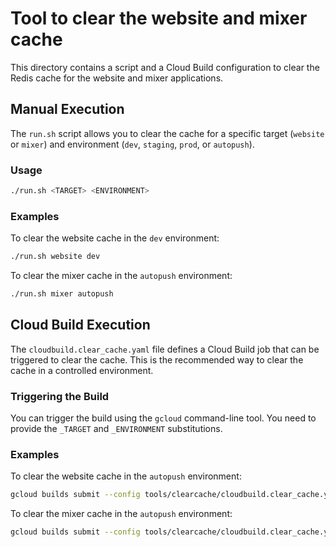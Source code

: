 # Tool to clear the website and mixer cache

This directory contains a script and a Cloud Build configuration to clear the Redis cache for the website and mixer applications.

## Manual Execution

The `run.sh` script allows you to clear the cache for a specific target (`website` or `mixer`) and environment (`dev`, `staging`, `prod`, or `autopush`).

### Usage

```bash
./run.sh <TARGET> <ENVIRONMENT>
```

### Examples

To clear the website cache in the `dev` environment:

```bash
./run.sh website dev
```

To clear the mixer cache in the `autopush` environment:

```bash
./run.sh mixer autopush
```

## Cloud Build Execution

The `cloudbuild.clear_cache.yaml` file defines a Cloud Build job that can be triggered to clear the cache. This is the recommended way to clear the cache in a controlled environment.

### Triggering the Build

You can trigger the build using the `gcloud` command-line tool. You need to provide the `_TARGET` and `_ENVIRONMENT` substitutions.

### Examples

To clear the website cache in the `autopush` environment:

```bash
gcloud builds submit --config tools/clearcache/cloudbuild.clear_cache.yaml --substitutions=_TARGET=website,_ENVIRONMENT=autopush
```

To clear the mixer cache in the `autopush` environment:

```bash
gcloud builds submit --config tools/clearcache/cloudbuild.clear_cache.yaml --substitutions=_TARGET=mixer,_ENVIRONMENT=autopush
```
